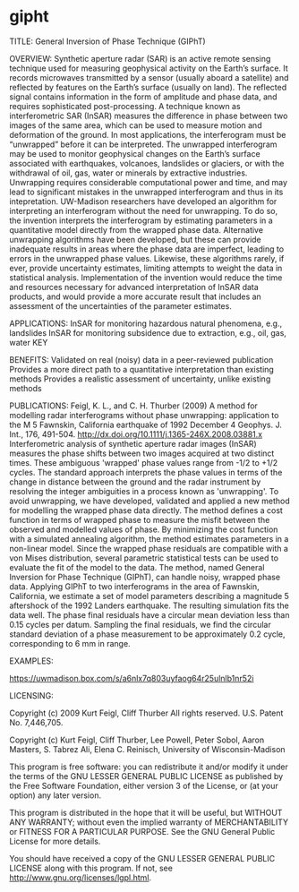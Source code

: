 # gipht
TITLE: General Inversion of Phase Technique (GIPhT)  

OVERVIEW:  Synthetic aperture radar (SAR) is an active remote sensing technique used for measuring geophysical activity on the Earth’s surface. It records microwaves transmitted by a sensor (usually aboard a satellite) and reflected by features on the Earth’s surface (usually on land). The reflected signal contains information in the form of amplitude and phase data, and requires sophisticated post-processing.  A technique known as interferometric SAR (InSAR) measures the difference in phase between two images of the same area, which can be used to measure motion and deformation of the ground. In most applications, the interferogram must be “unwrapped” before it can be interpreted. The unwrapped interferogram may be used to monitor geophysical changes on the Earth’s surface associated with earthquakes, volcanoes, landslides or glaciers, or with the withdrawal of oil, gas, water or minerals by extractive industries. Unwrapping requires considerable computational power and time, and may lead to significant mistakes in the unwrapped interferogram and thus in its intepretation.  UW-Madison researchers have developed an algorithm for interpreting an interferogram without the need for unwrapping. To do so, the invention interprets the interferogram by estimating parameters in a quantitative model directly from the wrapped phase data. Alternative unwrapping algorithms have been developed, but these can provide inadequate results in areas where the phase data are imperfect, leading to errors in the unwrapped phase values. Likewise, these algorithms rarely, if ever, provide uncertainty estimates, limiting attempts to weight the data in statistical analysis. Implementation of the invention would reduce the time and resources necessary for advanced interpretation of InSAR data products, and would provide a more accurate result that includes an assessment of the uncertainties of the parameter estimates.  

APPLICATIONS:  InSAR for monitoring hazardous natural phenomena, e.g., landslides InSAR for monitoring subsidence due to extraction, e.g., oil, gas, water  KEY 

BENEFITS:  Validated on real (noisy) data in a peer-reviewed publication Provides a more direct path to a quantitative interpretation than existing methods Provides a realistic assessment of uncertainty, unlike existing methods  

PUBLICATIONS:  Feigl, K. L., and C. H. Thurber (2009) A method for modelling radar interferograms without phase unwrapping: application to the M 5 Fawnskin, California earthquake of 1992 December 4 Geophys. J. Int., 176, 491-504. http://dx.doi.org/10.1111/j.1365-246X.2008.03881.x  
Interferometric analysis of synthetic aperture radar images (InSAR) measures the phase shifts between two images acquired at two distinct times. These ambiguous 'wrapped' phase values range from -1/2 to +1/2 cycles. The standard approach interprets the phase values in terms of the change in distance between the ground and the radar instrument by resolving the integer ambiguities in a process known as 'unwrapping'. To avoid unwrapping, we have developed, validated and applied a new method for modelling the wrapped phase data directly. The method defines a cost function in terms of wrapped phase to measure the misfit between the observed and modelled values of phase. By minimizing the cost function with a simulated annealing algorithm, the method estimates parameters in a non-linear model. Since the wrapped phase residuals are compatible with a von Mises distribution, several parametric statistical tests can be used to evaluate the fit of the model to the data. The method, named General Inversion for Phase Technique (GIPhT), can handle noisy, wrapped phase data. Applying GIPhT to two interferograms in the area of Fawnskin, California, we estimate a set of model parameters describing a magnitude 5 aftershock of the 1992 Landers earthquake. The resulting simulation fits the data well. The phase final residuals have a circular mean deviation less than 0.15 cycles per datum. Sampling the final residuals, we find the circular standard deviation of a phase measurement to be approximately 0.2 cycle, corresponding to 6 mm in range.  

EXAMPLES:

https://uwmadison.box.com/s/a6nlx7q803uyfaog64r25ulnlb1nr52i

LICENSING: 

Copyright (c) 2009 Kurt Feigl, Cliff Thurber All rights reserved. U.S. Patent No. 7,446,705.  

Copyright (c) Kurt Feigl, Cliff Thurber, Lee Powell, Peter Sobol, Aaron Masters, S. Tabrez Ali, Elena C. Reinisch,
University of Wisconsin-Madison

This program is free software: you can redistribute it and/or modify it under the terms of the GNU LESSER GENERAL PUBLIC LICENSE as published by the Free Software Foundation, either version 3 of the License, or (at your option) any later version.

This program is distributed in the hope that it will be useful, but WITHOUT ANY WARRANTY; without even the implied warranty of MERCHANTABILITY or FITNESS FOR A PARTICULAR PURPOSE.  See the GNU General Public License for more details.

You should have received a copy of the GNU LESSER GENERAL PUBLIC LICENSE along with this program.  If not, see <http://www.gnu.org/licenses/lgpl.html>.
